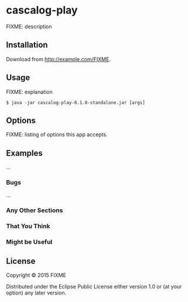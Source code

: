 # cascalog-play

FIXME: description

## Installation

Download from http://example.com/FIXME.

## Usage

FIXME: explanation

    $ java -jar cascalog-play-0.1.0-standalone.jar [args]

## Options

FIXME: listing of options this app accepts.

## Examples

...

### Bugs

...

### Any Other Sections
### That You Think
### Might be Useful

## License

Copyright © 2015 FIXME

Distributed under the Eclipse Public License either version 1.0 or (at
your option) any later version.
